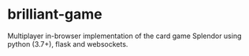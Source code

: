 # brilliant-game
Multiplayer in-browser implementation of the card game Splendor using python (3.7+), flask and websockets.
